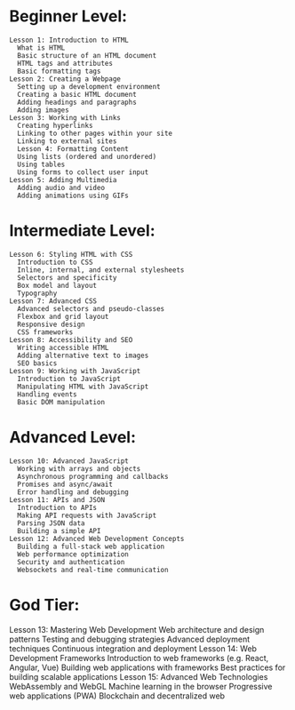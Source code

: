 # Beginner Level:
```
Lesson 1: Introduction to HTML
  What is HTML
  Basic structure of an HTML document
  HTML tags and attributes
  Basic formatting tags
Lesson 2: Creating a Webpage
  Setting up a development environment
  Creating a basic HTML document
  Adding headings and paragraphs
  Adding images
Lesson 3: Working with Links
  Creating hyperlinks
  Linking to other pages within your site
  Linking to external sites
  Lesson 4: Formatting Content
  Using lists (ordered and unordered)
  Using tables
  Using forms to collect user input
Lesson 5: Adding Multimedia
  Adding audio and video
  Adding animations using GIFs
```
# Intermediate Level:
```
Lesson 6: Styling HTML with CSS
  Introduction to CSS
  Inline, internal, and external stylesheets
  Selectors and specificity
  Box model and layout
  Typography
Lesson 7: Advanced CSS
  Advanced selectors and pseudo-classes
  Flexbox and grid layout
  Responsive design
  CSS frameworks
Lesson 8: Accessibility and SEO
  Writing accessible HTML
  Adding alternative text to images
  SEO basics
Lesson 9: Working with JavaScript
  Introduction to JavaScript
  Manipulating HTML with JavaScript
  Handling events
  Basic DOM manipulation
```
# Advanced Level:
```
Lesson 10: Advanced JavaScript
  Working with arrays and objects
  Asynchronous programming and callbacks
  Promises and async/await
  Error handling and debugging
Lesson 11: APIs and JSON
  Introduction to APIs
  Making API requests with JavaScript
  Parsing JSON data
  Building a simple API
Lesson 12: Advanced Web Development Concepts
  Building a full-stack web application
  Web performance optimization
  Security and authentication
  Websockets and real-time communication
```
# God Tier:
Lesson 13: Mastering Web Development
  Web architecture and design patterns
  Testing and debugging strategies
  Advanced deployment techniques
  Continuous integration and deployment
Lesson 14: Web Development Frameworks
  Introduction to web frameworks (e.g. React, Angular, Vue)
  Building web applications with frameworks
  Best practices for building scalable applications
Lesson 15: Advanced Web Technologies
  WebAssembly and WebGL
  Machine learning in the browser
  Progressive web applications (PWA)
  Blockchain and decentralized web
```
